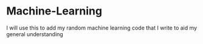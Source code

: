 # Machine-Learning

I will use this to add my random machine learning code that I write to aid my general understanding
